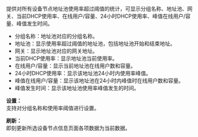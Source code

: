 提供对所有设备节点地址池使用率超过阈值的统计，可显示分组名称、地址池、网关、当前DHCP使用率、在线用户/容量、24小时DHCP使用率、峰值在线用户/容量、峰值发生时间。

- 分组名称：地址池对应的分组名称。
- 地址池：显示使用率超过阈值的地址池，包括地址池开始和结束地址。
- 网关：显示地址池对应的网关地址。
- 当前DHCP使用率：显示地址池当前使用率。
- 在线用户/容量：显示当前地址池在线用户数和容量。
- 24小时DHCP使用率：显示该地址池24小时内使用率峰值。
- 峰值在线用户/容量：显示该地址池在24小时内峰值时在线用户数和容量。
- 峰值发生时间：显示该地址池使用率峰值发生的时间。

**设置：**  
支持对分组名称和使用率阈值进行设置。

**刷新：**  
即刻更新所选设备节点信息页面各项数据为当前数据。

